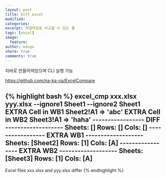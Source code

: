 ```yaml
---
layout: post
title: Diff excel 
modified: 
categories: 
excerpt: 엑셀파일을 비교할 수 있는 툴
tags: [excel]
image: 
  feature: 
author: mango
share: true
comments: true  
---
```

자바로 만들어져있으며 CLI 실행 가능

<https://github.com/na-ka-na/ExcelCompare>

{% highlight bash %}
excel_cmp xxx.xlsx yyy.xlsx --ignore1 Sheet1 --ignore2 Sheet1
EXTRA Cell in WB1 Sheet2!A1 => 'abc'
EXTRA Cell in WB2 Sheet3!A1 => 'haha'
----------------- DIFF -------------------
Sheets: []
Rows: []
Cols: []
----------------- EXTRA WB1 -------------------
Sheets: [Sheet2]
Rows: [1]
Cols: [A]
----------------- EXTRA WB2 -------------------
Sheets: [Sheet3]
Rows: [1]
Cols: [A]
-----------------------------------------
Excel files xxx.xlsx and yyy.xlsx differ
{% endhighlight %}